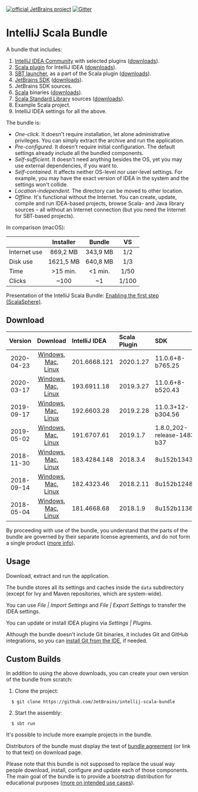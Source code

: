 [![official JetBrains project](http://jb.gg/badges/official.svg)](https://confluence.jetbrains.com/display/ALL/JetBrains+on+GitHub)
[![Gitter](https://badges.gitter.im/Join%20Chat.svg)](https://gitter.im/JetBrains/intellij-scala)

# IntelliJ Scala Bundle

A bundle that includes:

1. [IntelliJ IDEA Community](https://github.com/JetBrains/intellij-community) with selected plugins ([downloads](https://www.jetbrains.com/idea/download/)).
2. [Scala plugin](https://github.com/JetBrains/intellij-scala) for IntelliJ IDEA ([downloads](https://plugins.jetbrains.com/plugin/1347-scala)).
3. [SBT launcher](https://github.com/sbt/launcher), as a part of the Scala plugin ([downloads](https://dl.bintray.com/typesafe/ivy-releases/org.scala-sbt/sbt-launch/)).
4. [JetBrains SDK](https://confluence.jetbrains.com/display/JBR/JetBrains+Runtime) ([downloads](https://bintray.com/jetbrains/intellij-jbr/)).
5. JetBrains SDK sources.
6. [Scala](https://github.com/scala/scala) binaries ([downloads](https://www.scala-lang.org/download/)).
7. [Scala Standard Library](https://github.com/scala/scala/tree/2.13.x/src/library) sources ([downloads](https://www.scala-lang.org/download/)).
8. Example Scala project.
9. IntelliJ IDEA settings for all the above.

The bundle is:

* *One-click.* It doesn't require installation, let alone administrative privileges. You can simply extract the archive and run the application.
* *Pre-configured.* It doesn't require initial configuration. The default settings already include all the bundled components.
* *Self-sufficient.* It doesn't need anything besides the OS, yet you may use external dependencies, if you want to.
* *Self-contained.* It affects neither OS-level nor user-level settings. For example, you may have the exact version of IDEA in the system and the settings won't collide.
* *Location-independent.* The directory can be moved to other location.
* *Offline.* It's functional without the Internet. You can create, update, compile and run IDEA-based projects, browse Scala- and Java library sources – all without an Internet connection (but you need the Internet for SBT-based projects).

In comparison (macOS):

|            |Installer| Bundle  | VS  |
|:-----------|:-------:|:-------:|:---:|
|Internet use|869,2 MB | 343,9 MB|1/2  |
|Disk use    |1621,5 MB| 640,8 MB|1/3  |
|Time        |>15 min. | <1 min. |1/50 |
|Clicks      |~100     | ~1      |1/100|

Presentation of the IntelliJ Scala Bundle: [Enabling the first step (ScalaSphere)](https://www.youtube.com/watch?v=YDKrwYgQsB8).

## Download

|Version|Download|IntelliJ IDEA|Scala Plugin|SDK|Scala|
|:-----:|:------:|:------------|:-----------|:--|:----|
|2020-04-23|[Windows](https://github.com/JetBrains/intellij-scala-bundle/releases/download/v2020-04-23/intellij-scala-bundle-2020-04-23-windows.zip), [Mac](https://github.com/JetBrains/intellij-scala-bundle/releases/download/v2020-04-23/intellij-scala-bundle-2020-04-23-osx.dmg), [Linux](https://github.com/JetBrains/intellij-scala-bundle/releases/download/v2020-04-23/intellij-scala-bundle-2020-04-23-linux.tar.gz)|201.6668.121|2020.1.27|11.0.6+8-b765.25|2.13.1|
|2020-03-17|[Windows](https://github.com/JetBrains/intellij-scala-bundle/releases/download/v2020-03-17/intellij-scala-bundle-2020-03-17-windows.zip), [Mac](https://github.com/JetBrains/intellij-scala-bundle/releases/download/v2020-03-17/intellij-scala-bundle-2020-03-17-osx.dmg), [Linux](https://github.com/JetBrains/intellij-scala-bundle/releases/download/v2020-03-17/intellij-scala-bundle-2020-03-17-linux.tar.gz)|193.6911.18|2019.3.27|11.0.6+8-b520.43|2.13.1|
|2019-09-17|[Windows](https://github.com/JetBrains/intellij-scala-bundle/releases/download/v2019-09-17/intellij-scala-bundle-2019-09-17-windows.zip), [Mac](https://github.com/JetBrains/intellij-scala-bundle/releases/download/v2019-09-17/intellij-scala-bundle-2019-09-17-osx.dmg), [Linux](https://github.com/JetBrains/intellij-scala-bundle/releases/download/v2019-09-17/intellij-scala-bundle-2019-09-17-linux.tar.gz)|192.6603.28|2019.2.28|11.0.3+12-b304.56|2.13.0|
|2019-05-02|[Windows](https://github.com/JetBrains/intellij-scala-bundle/releases/download/v2019-05-02/intellij-scala-bundle-2019-05-02-windows.zip), [Mac](https://github.com/JetBrains/intellij-scala-bundle/releases/download/v2019-05-02/intellij-scala-bundle-2019-05-02-osx.dmg), [Linux](https://github.com/JetBrains/intellij-scala-bundle/releases/download/v2019-05-02/intellij-scala-bundle-2019-05-02-linux.tar.gz)|191.6707.61|2019.1.7|1.8.0_202-release-1483-b37|2.12.8|
|2018-11-30|[Windows](https://github.com/JetBrains/intellij-scala-bundle/releases/download/v2018-11-30/intellij-scala-bundle-2018-11-30-windows.zip), [Mac](https://github.com/JetBrains/intellij-scala-bundle/releases/download/v2018-11-30/intellij-scala-bundle-2018-11-30-osx.dmg), [Linux](https://github.com/JetBrains/intellij-scala-bundle/releases/download/v2018-11-30/intellij-scala-bundle-2018-11-30-linux.tar.gz)|183.4284.148|2018.3.4|8u152b1343.15|2.12.7|
|2018-09-14|[Windows](https://github.com/JetBrains/intellij-scala-bundle/releases/download/v2018-09-14/intellij-scala-bundle-2018-09-14-windows.zip), [Mac](https://github.com/JetBrains/intellij-scala-bundle/releases/download/v2018-09-14/intellij-scala-bundle-2018-09-14-osx.tar.gz), [Linux](https://github.com/JetBrains/intellij-scala-bundle/releases/download/v2018-09-14/intellij-scala-bundle-2018-09-14-linux.tar.gz)|182.4323.46|2018.2.11|8u152b1248.8|2.12.6|
|2018-05-04|[Windows](https://github.com/JetBrains/intellij-scala-bundle/releases/download/v2018-05-04/intellij-scala-bundle-2018-05-04-windows.zip), [Mac](https://github.com/JetBrains/intellij-scala-bundle/releases/download/v2018-05-04/intellij-scala-bundle-2018-05-04-osx.tar.gz), [Linux](https://github.com/JetBrains/intellij-scala-bundle/releases/download/v2018-05-04/intellij-scala-bundle-2018-05-04-linux.tar.gz)|181.4668.68|2018.1.9|8u152b1136.29|2.12.6|

By proceeding with use of the bundle, you understand that the parts of the bundle are governed by their separate license agreements, and do not form a single product ([more info](src/main/resources/patch/BundleAgreement.html)).

## Usage

Download, extract and run the application.

The bundle stores all its settings and caches inside the `data` subdirectory (except for Ivy and Maven repositories, which are system-wide).

You can use *File | Import Settings* and *File | Export Settings* to transfer the IDEA settings.

You can update or install IDEA plugins via *Settings | Plugins*.

Although the bundle doesn't include Git binaries, it includes Git and GitHub integrations, so you can [install Git from the IDE](https://blog.jetbrains.com/idea/2020/03/intellij-idea-2020-1-eap7/#install_git_from_the_ide), if needed.

## Custom Builds

In addition to using the above downloads, you can create your own version of the bundle from scratch:

1. Clone the project:

```
  $ git clone https://github.com/JetBrains/intellij-scala-bundle
```

2. Start the assembly:

```
  $ sbt run
```

It's possible to include more example projects in the bundle.

Distributors of the bundle must display the text of [bundle agreement](src/main/resources/data/config/options/BundleAgreement.html) (or link to that text) on download page.

Please note that this bundle is not supposed to replace the usual way people download, install, configure and update each of those components. The main goal of the bundle is to provide a bootstrap distribution for educational purposes ([more on intended use cases](https://youtrack.jetbrains.com/issue/SCL-11406)).
